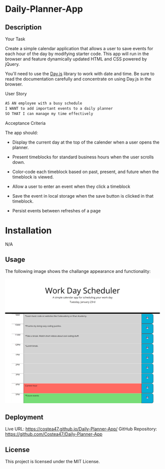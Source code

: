 # Daily-Planner-App

## Description

Your Task

Create a simple calendar application that allows a user to save events for each hour of the day by modifying starter code. This app will run in the browser and feature dynamically updated HTML and CSS powered by jQuery.

You'll need to use the [Day.js](https://day.js.org/docs/en/display/format) library to work with date and time. Be sure to read the documentation carefully and concentrate on using Day.js in the browser.

User Story

```md
AS AN employee with a busy schedule
I WANT to add important events to a daily planner
SO THAT I can manage my time effectively
```

Acceptance Criteria

The app should:

* Display the current day at the top of the calender when a user opens the planner.
 
* Present timeblocks for standard business hours when the user scrolls down.
 
* Color-code each timeblock based on past, present, and future when the timeblock is viewed.
 
* Allow a user to enter an event when they click a timeblock

* Save the event in local storage when the save button is clicked in that timeblock.

* Persist events between refreshes of a page



# Installation
N/A

## Usage
The following image shows the challange appearance and functionality:


![Application Screenshot](assets/images/screenshot.png)


## Deployment
Live URL: https://costea47.github.io/Daily-Planner-App/
GitHub Repository: https://github.com/Costea47/Daily-Planner-App

## License
This project is licensed under the MIT License.